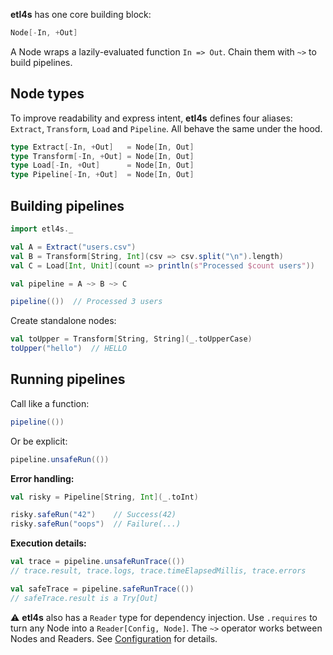 **etl4s** has one core building block:
```scala
Node[-In, +Out]
```
A Node wraps a lazily-evaluated function `In => Out`. Chain them with `~>` to build pipelines.

## Node types
To improve readability and express intent, **etl4s** defines four aliases: `Extract`, `Transform`, `Load` and `Pipeline`. All behave the same under the hood.

```scala
type Extract[-In, +Out]   = Node[In, Out]
type Transform[-In, +Out] = Node[In, Out]
type Load[-In, +Out]      = Node[In, Out]
type Pipeline[-In, +Out]  = Node[In, Out]
```

## Building pipelines
```scala
import etl4s._

val A = Extract("users.csv")
val B = Transform[String, Int](csv => csv.split("\n").length)
val C = Load[Int, Unit](count => println(s"Processed $count users"))

val pipeline = A ~> B ~> C

pipeline(())  // Processed 3 users
```

Create standalone nodes:
```scala
val toUpper = Transform[String, String](_.toUpperCase)
toUpper("hello")  // HELLO
```

## Running pipelines
Call like a function:
```scala
pipeline(())
```

Or be explicit:
```scala
pipeline.unsafeRun(())
```

**Error handling:**
```scala
val risky = Pipeline[String, Int](_.toInt)

risky.safeRun("42")    // Success(42)
risky.safeRun("oops")  // Failure(...)
```

**Execution details:**
```scala
val trace = pipeline.unsafeRunTrace(())
// trace.result, trace.logs, trace.timeElapsedMillis, trace.errors

val safeTrace = pipeline.safeRunTrace(())
// safeTrace.result is a Try[Out]
```

⚠️ **etl4s** also has a `Reader` type for dependency injection. Use `.requires` to turn any Node into a `Reader[Config, Node]`. The `~>` operator works between Nodes and Readers. See [Configuration](config.md) for details.